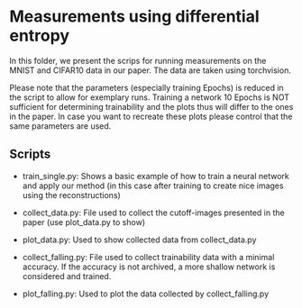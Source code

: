 # Measurements using differential entropy

In this folder, we present the scrips for running measurements on the MNIST and CIFAR10 data in our paper.
The data are taken using torchvision.

Please note that the parameters (especially training Epochs) is reduced in the script to allow for exemplary runs.
Training a network 10 Epochs is NOT sufficient for determining trainability and the plots thus will differ to the ones
in the paper. In case you want to recreate these plots please control that the same parameters are used.

## Scripts

- train_single.py: Shows a basic example of how to train a neural network and apply our method
(in this case after training to create nice images using the reconstructions)

- collect_data.py: File used to collect the cutoff-images presented in the paper (use plot_data.py to show)

- plot_data.py: Used to show collected data from collect_data.py

- collect_falling.py: File used to collect trainability data with a minimal accuracy. If the accuracy is not
archived, a more shallow network is considered and trained.

- plot_falling.py: Used to plot the data collected by collect_falling.py